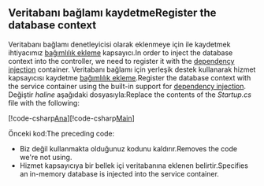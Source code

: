 ## <a name="register-the-database-context"></a><span data-ttu-id="c82bc-101">Veritabanı bağlamı kaydetme</span><span class="sxs-lookup"><span data-stu-id="c82bc-101">Register the database context</span></span>

<span data-ttu-id="c82bc-102">Veritabanı bağlamı denetleyicisi olarak eklenmeye için ile kaydetmek ihtiyacımız [bağımlılık ekleme](xref:fundamentals/dependency-injection) kapsayıcı.</span><span class="sxs-lookup"><span data-stu-id="c82bc-102">In order to inject the database context into the controller, we need to register it with the [dependency injection](xref:fundamentals/dependency-injection) container.</span></span> <span data-ttu-id="c82bc-103">Veritabanı bağlamı için yerleşik destek kullanarak hizmet kapsayıcısı kaydetme [bağımlılık ekleme](xref:fundamentals/dependency-injection).</span><span class="sxs-lookup"><span data-stu-id="c82bc-103">Register the database context with the service container using the built-in support for [dependency injection](xref:fundamentals/dependency-injection).</span></span> <span data-ttu-id="c82bc-104">Değiştir *haline* aşağıdaki dosyasıyla:</span><span class="sxs-lookup"><span data-stu-id="c82bc-104">Replace the contents of the *Startup.cs* file with the following:</span></span>

<span data-ttu-id="c82bc-105">[!code-csharp[Ana](../../tutorials/first-web-api/sample/TodoApi/Startup.cs?highlight=2,4,12)]</span><span class="sxs-lookup"><span data-stu-id="c82bc-105">[!code-csharp[Main](../../tutorials/first-web-api/sample/TodoApi/Startup.cs?highlight=2,4,12)]</span></span>

<span data-ttu-id="c82bc-106">Önceki kod:</span><span class="sxs-lookup"><span data-stu-id="c82bc-106">The preceding code:</span></span>

* <span data-ttu-id="c82bc-107">Biz değil kullanmakta olduğunuz kodunu kaldırır.</span><span class="sxs-lookup"><span data-stu-id="c82bc-107">Removes the code we're not using.</span></span>
* <span data-ttu-id="c82bc-108">Hizmet kapsayıcıya bir bellek içi veritabanına eklenen belirtir.</span><span class="sxs-lookup"><span data-stu-id="c82bc-108">Specifies an in-memory database is injected into the service container.</span></span>
